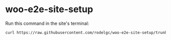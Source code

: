 # woo-e2e-site-setup

Run this command in the site's terminal:
```bash
curl https://raw.githubusercontent.com/rodelgc/woo-e2e-site-setup/trunk/test-env-setup-wpcom.sh | bash
```